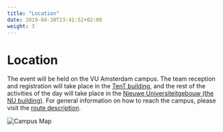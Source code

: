 ```yaml
---
title: "Location"
date: 2019-04-30T23:41:52+02:00
weight: 3
---
```


# Location

The event will be held on the VU Amsterdam campus. The team reception and registration will take place in the [TenT building](https://goo.gl/maps/NHDj2AMV7TNNSFar9), and the rest of the activities of the day will take place in the [Nieuwe Universiteitgebouw (the NU building)](https://goo.gl/maps/APgVfaAgoTCWiRS1A). For general information on how to reach the campus, please visit the [route description](https://vu.nl/en/about-vu/more-about/route-description). 

![Campus Map](/campus_map.png)
